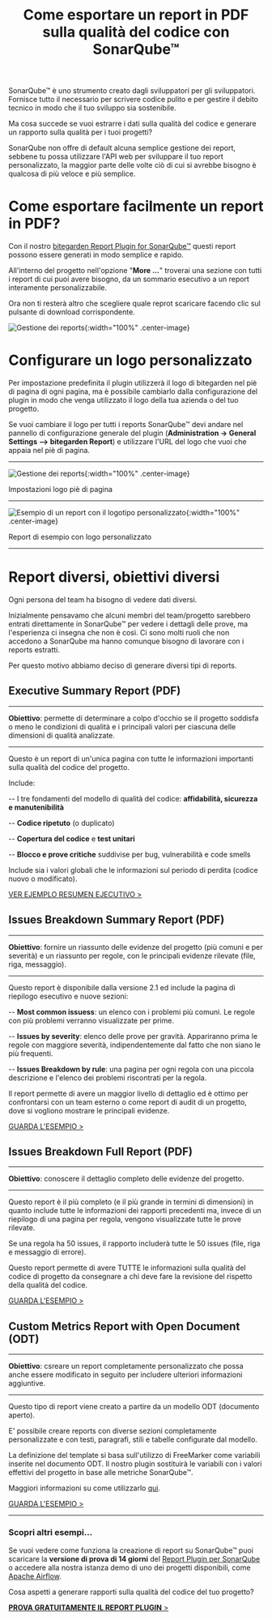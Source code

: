 ﻿---
layout: post_it
title: Come esportare un report in PDF sulla qualità del codice con SonarQube™
description: Diversi tipi di report per tenere sotto controllo la qualità del codice in SonarQube&trade;.

permalink: esportare-report-pdf-qualita-codice-sonarqube
english: generate-code-quality-pdf-report-sonarqube
spanish: genera-informe-pdf-calidad-codigo-sonarqube

cover: /img/thumbs/2020-07-31-generate-pdf-report-with-sonarqube.png
---

SonarQube™ è uno strumento creato dagli sviluppatori per gli sviluppatori. Fornisce tutto il necessario per scrivere codice pulito e per gestire il debito tecnico in modo che il tuo sviluppo sia sostenibile.

Ma cosa succede se vuoi estrarre i dati sulla qualità del codice e generare un rapporto sulla qualità per i tuoi progetti? 

SonarQube non offre di default alcuna semplice gestione dei report, sebbene tu possa utilizzare l'API web per sviluppare il tuo report personalizzato, la maggior parte delle volte ciò di cui si avrebbe bisogno è qualcosa di più veloce e più semplice.
 
# Come esportare facilmente un report in PDF?

Con il nostro [bitegarden Report Plugin for SonarQube&trade;](/it/sonarqube-report) questi report possono essere generati in modo semplice e rapido.

All'interno del progetto nell'opzione "**More ...**" troverai una sezione con tutti i report di cui puoi avere bisogno, da un sommario esecutivo a un report interamente personalizzabile. 

Ora non ti resterà altro che scegliere quale reprot scaricare facendo clic sul pulsante di download corrispondente.

![Gestione dei reports](/img/sonarqube-report/bitegarden-report-management.png){:width="100%" .center-image}

# Configurare un logo personalizzato

Per impostazione predefinita il plugin utilizzerà il logo di bitegarden nel piè di pagina di ogni pagina, ma è possibile cambiarlo
dalla configurazione del plugin in modo che venga utilizzato il logo della tua azienda o del tuo progetto.

Se vuoi cambiare il logo per tutti i reports SonarQube&trade; devi andare nel pannello di configurazione generale del plugin (**Administration -> General Settings –> bitegarden Report**) e utilizzare l'URL del logo che
vuoi che appaia nel piè di pagina.

---

![Gestione dei reports](/img/sonarqube-report/bitegarden-report-logo-global-settings.png){:width="100%" .center-image}

<p class="center-text">
    Impostazioni logo piè di pagina
</p>

--- 

![Esempio di un report con il logotipo personalizzato](/img/posts/2020-07-31-bitegarden-report-logo-sample.png){:width="100%" .center-image}

<p class="center-text">
    Report di esempio con logo personalizzato
</p>

---

# Report diversi, obiettivi diversi

Ogni persona del team ha bisogno di vedere dati diversi. 

Inizialmente pensavamo che alcuni membri del team/progetto sarebbero entrati direttamente in SonarQube&trade; per vedere i dettagli delle prove, ma l'esperienza ci insegna che non è così. Ci sono molti ruoli che non accedono a SonarQube ma hanno comunque bisogno di lavorare con i reports estratti.

Per questo motivo abbiamo deciso di generare diversi tipi di reports.

## Executive Summary Report (PDF)

---

**Obiettivo**: permette di determinare a colpo d'occhio se il progetto soddisfa o meno le condizioni di qualità e i principali
valori per ciascuna delle dimensioni di qualità analizzate.

---

Questo è un report di un'unica pagina con tutte le informazioni importanti sulla qualità del codice del progetto.

Include:

-- I tre fondamenti del modello di qualità del codice: **affidabilità, sicurezza e manutenibilità**

-- **Codice ripetuto** (o duplicato)

-- **Copertura del codice** e **test unitari**

-- **Blocco e prove critiche** suddivise per bug, vulnerabilità e code smells

Include sia i valori globali che le informazioni sul periodo di perdita (codice nuovo o modificato).

<a href="http://sonarqube.bitegarden.com/api/bitegarden/report/pdf?resource=apache:airflow&branch=master" target="_blank" class="btn btn-primary btn-call-to-action fancybox">VER EJEMPLO RESUMEN EJECUTIVO ></a>

## Issues Breakdown Summary Report (PDF)

---

**Obiettivo**: fornire un riassunto delle evidenze del progetto (più comuni e per severità) e un riassunto per regole, con le principali evidenze rilevate (file, riga, messaggio).

---

Questo report è disponibile dalla versione 2.1 ed include la pagina di riepilogo esecutivo e nuove sezioni:

-- **Most common issuess**: un elenco con i problemi più comuni. Le regole con più problemi verranno visualizzate per prime.

-- **Issues by severity**: elenco delle prove per gravità. Appariranno prima le regole con maggiore severità, indipendentemente dal fatto che non siano le più frequenti.

-- **Issues Breakdown by rule**: una pagina per ogni regola con una piccola descrizione e l'elenco dei problemi riscontrati per la regola.

Il report permette di avere un maggior livello di dettaglio ed è ottimo per confrontarsi con un team esterno o come report di audit di un progetto, dove si vogliono mostrare le principali evidenze.

<a href="http://sonarqube.bitegarden.com/api/bitegarden/report/pdf_issues_breakdown?resource=apache:airflow&branch=master" target="_blank" class="btn btn-primary btn-call-to-action fancybox">GUARDA L'ESEMPIO ></a>

## Issues Breakdown Full Report (PDF)

---

**Obiettivo**: conoscere il dettaglio completo delle evidenze del progetto.

---
  
Questo report è il più completo (e il più grande in termini di dimensioni) in quanto include tutte le informazioni dei rapporti precedenti ma, invece di un riepilogo di una pagina per regola, vengono visualizzate tutte le prove rilevate. 

Se una regola ha 50 issues, il rapporto includerà tutte le 50 issues (file, riga e messaggio di errore).

Questo report permette di avere TUTTE le informazioni sulla qualità del codice di progetto da consegnare a chi deve fare la revisione del rispetto della qualità del codice.

<a href="http://sonarqube.bitegarden.com/api/bitegarden/report/pdf_full_issues_breakdown?resource=apache:airflow&branch=master" target="_blank" class="btn btn-primary btn-call-to-action fancybox">GUARDA L'ESEMPIO ></a>

## Custom Metrics Report with Open Document (ODT)

---

**Obiettivo**: csreare un report completamente personalizzato che possa anche essere modificato in seguito per includere ulteriori informazioni aggiuntive.

---
  
Questo tipo di report viene creato a partire da un modello ODT (documento aperto).

E' possibile creare reports con diverse sezioni completamente personalizzate e con testi, paragrafi, stili e tabelle configurate dal modello.

La definizione del template si basa sull'utilizzo di FreeMarker come variabili inserite nel documento ODT. Il nostro plugin
sostituirà le variabili con i valori effettivi del progetto in base alle metriche SonarQube&trade;. 

Maggiori informazioni su come utilizzarlo [qui](/it/sonarqube-report-documentation).

<a href="http://sonarqube.bitegarden.com/api/bitegarden/report/odt?resource=apache:airflow&branch=master" target="_blank" class="btn btn-primary btn-call-to-action fancybox">GUARDA L'ESEMPIO ></a>

--- 

### Scopri altri esempi...

Se vuoi vedere come funziona la creazione di report su SonarQube&trade; puoi
scaricare la **versione di prova di 14 giorni** del [Report Plugin per SonarQube](/it/sonarqube-report-trial-form) o accedere alla nostra istanza demo
di uno dei progetti disponibili, come [Apache Airflow](http://sonarqube.bitegarden.com/project/extension/bitegardenReport/report_page?id=apache%3Aairflow&qualifier=TRK).

Cosa aspetti a generare rapporti sulla qualità del codice del tuo progetto? 

<a class="btn btn-primary btn-call-to-action fancybox" href="/it/sonarqube-report-trial-form">**PROVA GRATUITAMENTE IL REPORT PLUGIN** ></a>

